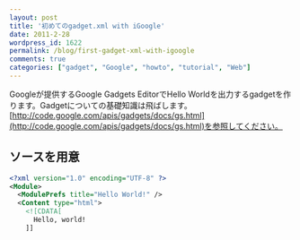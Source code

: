 ```yaml
---
layout: post
title: '初めてのgadget.xml with iGoogle'
date: 2011-2-28
wordpress_id: 1622
permalink: /blog/first-gadget-xml-with-igoogle
comments: true
categories: ["gadget", "Google", "howto", "tutorial", "Web"]
---
```

Googleが提供するGoogle Gadgets EditorでHello Worldを出力するgadgetを作ります。Gadgetについての基礎知識は飛ばします。[http://code.google.com/apis/gadgets/docs/gs.html](http://code.google.com/apis/gadgets/docs/gs.html)を参照してください。

## ソースを用意

```xml
<?xml version="1.0" encoding="UTF-8" ?>
<Module>
  <ModulePrefs title="Hello World!" />
  <Content type="html">
    <![CDATA[
      Hello, world!
    ]]
